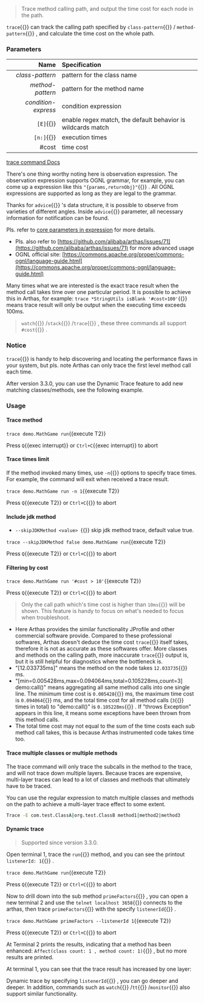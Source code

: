 > Trace method calling path, and output the time cost for each node in the path.

`trace`{{}} can track the calling path specified by `class-pattern`{{}} / `method-pattern`{{}} , and calculate the time cost on the whole path.

### Parameters

|                Name | Specification                                               |
| ------------------: | :---------------------------------------------------------- |
|     _class-pattern_ | pattern for the class name                                  |
|    _method-pattern_ | pattern for the method name                                 |
| _condition-express_ | condition expression                                        |
|           `[E]`{{}} | enable regex match, the default behavior is wildcards match |
|          `[n:]`{{}} | execution times                                             |
|               #cost | time cost                                                   |

[trace command Docs](https://arthas.aliyun.com/en/doc/trace.html)

There's one thing worthy noting here is observation expression. The observation expression supports OGNL grammar, for example, you can come up a expression like this `"{params,returnObj}"`{{}} . All OGNL expressions are supported as long as they are legal to the grammar.

Thanks for `advice`{{}} 's data structure, it is possible to observe from varieties of different angles. Inside `advice`{{}} parameter, all necessary information for notification can be found.

Pls. refer to [core parameters in expression](advice-class.md) for more details.

- Pls. also refer to [https://github.com/alibaba/arthas/issues/71](https://github.com/alibaba/arthas/issues/71) for more advanced usage
- OGNL official site: [https://commons.apache.org/proper/commons-ognl/language-guide.html](https://commons.apache.org/proper/commons-ognl/language-guide.html)

Many times what we are interested is the exact trace result when the method call takes time over one particular period. It is possible to achieve this in Arthas, for example: `trace *StringUtils isBlank '#cost>100'`{{}} means trace result will only be output when the executing time exceeds 100ms.

> `watch`{{}} /`stack`{{}} /`trace`{{}} , these three commands all support `#cost`{{}} .

### Notice

`trace`{{}} is handy to help discovering and locating the performance flaws in your system, but pls. note Arthas can only trace the first level method call each time.

After version 3.3.0, you can use the Dynamic Trace feature to add new matching classes/methods, see the following example.

### Usage

#### Trace method

`trace demo.MathGame run`{{execute T2}}

Press `Q`{{exec interrupt}} or `Ctrl+C`{{exec interrupt}} to abort

#### Trace times limit

If the method invoked many times, use `-n`{{}} options to specify trace times. For example, the command will exit when received a trace result.

`trace demo.MathGame run -n 1`{{execute T2}}

Press `Q`{{execute T2}} or `Ctrl+C`{{}} to abort

#### Include jdk method

- `--skipJDKMethod <value> `{{}} skip jdk method trace, default value true.

`trace --skipJDKMethod false demo.MathGame run`{{execute T2}}

Press `Q`{{execute T2}} or `Ctrl+C`{{}} to abort

#### Filtering by cost

`trace demo.MathGame run '#cost > 10'`{{execute T2}}

Press `Q`{{execute T2}} or `Ctrl+C`{{}} to abort

> Only the call path which's time cost is higher than `10ms`{{}} will be shown. This feature is handy to focus on what's needed to focus when troubleshoot.

- Here Arthas provides the similar functionality JProfile and other commercial software provide. Compared to these professional softwares, Arthas doesn't deduce the time cost `trace`{{}} itself takes, therefore it is not as accurate as these softwares offer. More classes and methods on the calling path, more inaccurate `trace`{{}} output is, but it is still helpful for diagnostics where the bottleneck is.
- "[12.033735ms]" means the method on the node takes `12.033735`{{}} ms.
- "[min=0.005428ms,max=0.094064ms,total=0.105228ms,count=3] demo:call()" means aggregating all same method calls into one single line. The minimum time cost is `0.005428`{{}} ms, the maximum time cost is `0.094064`{{}} ms, and the total time cost for all method calls (`3`{{}} times in total) to "demo:call()" is `0.105228ms`{{}} . If "throws Exception" appears in this line, it means some exceptions have been thrown from this method calls.
- The total time cost may not equal to the sum of the time costs each sub method call takes, this is because Arthas instrumented code takes time too.

#### Trace multiple classes or multiple methods

The trace command will only trace the subcalls in the method to the trace, and will not trace down multiple layers. Because traces are expensive, multi-layer traces can lead to a lot of classes and methods that ultimately have to be traced.

You can use the regular expression to match multiple classes and methods on the path to achieve a multi-layer trace effect to some extent.

```bash
Trace -E com.test.ClassA|org.test.ClassB method1|method2|method3
```

#### Dynamic trace

> Supported since version 3.3.0.

Open terminal 1, trace the `run`{{}} method, and you can see the printout `listenerId: 1`{{}} .

`trace demo.MathGame run`{{execute T2}}

Press `Q`{{execute T2}} or `Ctrl+C`{{}} to abort

Now to drill down into the sub method `primeFactors`{{}} , you can open a new terminal 2 and use the `telnet localhost 3658`{{}} connects to the arthas, then trace `primeFactors`{{}} with the specify `listenerId`{{}} .

`trace demo.MathGame primeFactors --listenerId 1`{{execute T2}}

Press `Q`{{execute T2}} or `Ctrl+C`{{}} to abort

At Terminal 2 prints the results, indicating that a method has been enhanced: `Affect(class count: 1 , method count: 1)`{{}} , but no more results are printed.

At terminal 1, you can see that the trace result has increased by one layer:

Dynamic trace by specifying `listenerId`{{}} , you can go deeper and deeper. In addition, commands such as `watch`{{}} /`tt`{{}} /`monitor`{{}} also support similar functionality.
